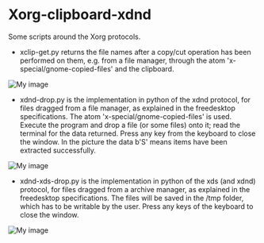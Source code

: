 # Xorg-clipboard-xdnd
Some scripts around the Xorg protocols.

- xclip-get.py returns the file names after a copy/cut operation has been performed on them, e.g. from a file manager, through the atom 'x-special/gnome-copied-files' and the clipboard.

![My image](https://github.com/frank038/Xorg-clipboard-xdnd/blob/main/xclip-get-screenshot.png)


- xdnd-drop.py is the implementation in python of the xdnd protocol, for files dragged from a file manager, as explained in the freedesktop specifications. The atom 'x-special/gnome-copied-files' is used. Execute the program and drop a file (or some files) onto it; read the terminal for the data returned. Press any key from the keyboard to close the window. In the picture the data b'S' means items have been extracted successfully.

![My image](https://github.com/frank038/Xorg-clipboard-xdnd/blob/main/xdnd-drop-screenshot.png)

- xdnd-xds-drop.py is the implementation in python of the xds (and xdnd) protocol, for files dragged from a archive manager, as explained in the freedesktop specifications. The files will be saved in the /tmp folder, which has to be writable by the user. Press any keys of the keyboard to close the window.

![My image](https://github.com/frank038/Xorg-clipboard-xdnd/blob/main/xdnd-xds-screenshot.png)

